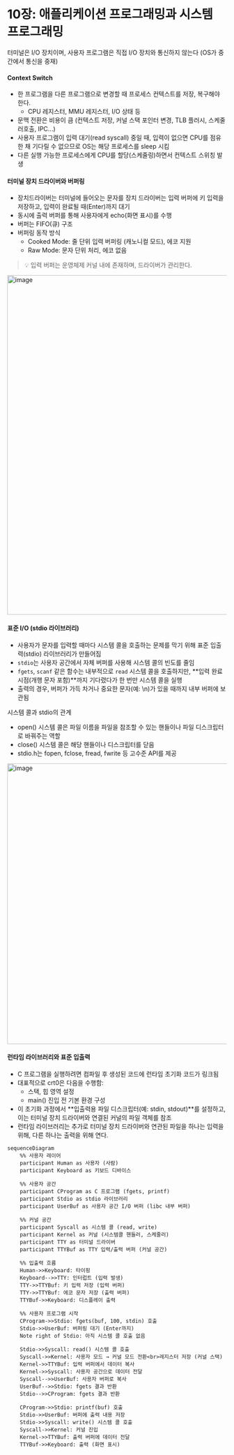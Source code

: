 # 10장: 애플리케이션 프로그래밍과 시스템 프로그래밍

터미널은 I/O 장치이며, 사용자 프로그램은 직접 I/O 장치와 통신하지 않는다 (OS가 중간에서 통신을 중재)

#### Context Switch
- 한 프로그램을 다른 프로그램으로 변경할 때 프로세스 컨텍스트를 저장, 복구해야 한다.
  - CPU 레지스터, MMU 레지스터, I/O 상태 등
- 문맥 전환은 비용이 큼 (컨텍스트 저장, 커널 스택 포인터 변경, TLB 플러시, 스케줄러호출, IPC...)
- 사용자 프로그램이 입력 대기(read syscall) 중일 때, 입력이 없으면 CPU를 점유한 채 기다릴 수 없으므로 OS는 해당 프로세스를 sleep 시킴
- 다른 실행 가능한 프로세스에게 CPU를 할당(스케줄링)하면서 컨텍스트 스위칭 발생

 
#### 터미널 장치 드라이버와 버퍼링
- 장치드라이버는 터미널에 들어오는 문자를 장치 드라이버는 입력 버퍼에 키 입력을 저장하고, 입력이 완료될 때(Enter)까지 대기
- 동시에 출력 버퍼를 통해 사용자에게 echo(화면 표시)를 수행
- 버퍼는 FIFO(큐) 구조
- 버퍼링 동작 방식
  - Cooked Mode: 줄 단위 입력 버퍼링 (캐노니컬 모드), 에코 지원
  - Raw Mode: 문자 단위 처리, 에코 없음


> 💡 입력 버퍼는 운영체제 커널 내에 존재하며, 드라이버가 관리한다.
<img width="778" alt="image" src="https://github.com/user-attachments/assets/168860d8-b368-4807-8e7e-4672550a726c" />


#### 표준 I/O (stdio 라이브러리)

- 사용자가 문자를 입력할 때마다 시스템 콜을 호출하는 문제를 막기 위해 표준 입출력(stdio) 라이브러리가 만들어짐
- `stdio`는 사용자 공간에서 자체 버퍼를 사용해 시스템 콜의 빈도를 줄임
- `fgets`, `scanf` 같은 함수는 내부적으로 `read` 시스템 콜을 호출하지만, **입력 완료 시점(개행 문자 포함)**까지 기다렸다가 한 번만 시스템 콜을 실행
- 출력의 경우, 버퍼가 가득 차거나 중요한 문자(예: \n)가 있을 때까지 내부 버퍼에 보관됨

시스템 콜과 stdio의 관계
- open() 시스템 콜은 파일 이름을 파일을 참조할 수 있는 핸들이나 파일 디스크립터로 바꿔주는 역할
- close() 시스템 콜은 해당 핸들이나 디스크립터를 닫음
- stdio.h는 fopen, fclose, fread, fwrite 등 고수준 API를 제공

<img width="643" alt="image" src="https://github.com/user-attachments/assets/491b11c9-ac3d-42f8-bb0b-44c821eb0264" />



#### 런타임 라이브러리와 표준 입출력

- C 프로그램을 실행하려면 컴파일 후 생성된 코드에 런타임 초기화 코드가 링크됨
- 대표적으로 crt0은 다음을 수행함:
  - 스택, 힙 영역 설정
  - main() 진입 전 기본 환경 구성
- 이 초기화 과정에서 **입출력용 파일 디스크립터(예: stdin, stdout)**를 설정하고, 이는 터미널 장치 드라이버와 연결된 커널의 파일 객체를 참조
- 런타임 라이브러리는 추가로 터미널 장치 드라이버와 연관된 파일을 하나는 입력을 위해, 다른 하나는 출력을 위해 연다.


```mermaid
sequenceDiagram
    %% 사용자 레이어
    participant Human as 사용자 (사람)
    participant Keyboard as 키보드 디바이스

    %% 사용자 공간
    participant CProgram as C 프로그램 (fgets, printf)
    participant Stdio as stdio 라이브러리
    participant UserBuf as 사용자 공간 I/O 버퍼 (libc 내부 버퍼)

    %% 커널 공간
    participant Syscall as 시스템 콜 (read, write)
    participant Kernel as 커널 (시스템콜 핸들러, 스케줄러)
    participant TTY as 터미널 드라이버
    participant TTYBuf as TTY 입력/출력 버퍼 (커널 공간)

    %% 입출력 흐름
    Human->>Keyboard: 타이핑
    Keyboard-->>TTY: 인터럽트 (입력 발생)
    TTY->>TTYBuf: 키 입력 저장 (입력 버퍼)
    TTY->>TTYBuf: 에코 문자 저장 (출력 버퍼)
    TTYBuf->>Keyboard: 디스플레이 출력

    %% 사용자 프로그램 시작
    CProgram->>Stdio: fgets(buf, 100, stdin) 호출
    Stdio->>UserBuf: 버퍼링 대기 (Enter까지)
    Note right of Stdio: 아직 시스템 콜 호출 없음

    Stdio->>Syscall: read() 시스템 콜 호출
    Syscall->>Kernel: 사용자 모드 → 커널 모드 전환<br>레지스터 저장 (커널 스택)
    Kernel->>TTYBuf: 입력 버퍼에서 데이터 복사
    Kernel->>Syscall: 사용자 공간으로 데이터 전달
    Syscall-->>UserBuf: 사용자 버퍼로 복사
    UserBuf-->>Stdio: fgets 결과 반환
    Stdio-->>CProgram: fgets 결과 반환

    CProgram->>Stdio: printf(buf) 호출
    Stdio->>UserBuf: 버퍼에 출력 내용 저장
    Stdio->>Syscall: write() 시스템 콜 호출
    Syscall->>Kernel: 커널 진입
    Kernel->>TTYBuf: 출력 버퍼에 데이터 전달
    TTYBuf->>Keyboard: 출력 (화면 표시)


```


